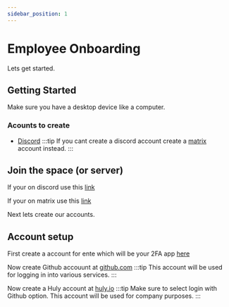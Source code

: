 ```yaml
---
sidebar_position: 1
---
```


# Employee Onboarding

Lets get started.

## Getting Started

Make sure you have a desktop device like a computer.


### Acounts to create

- [Discord](https://discord.com)
:::tip 
If you cant create a discord account create a [matrix](https://matrix.org) account instead.
:::

## Join the space (or server)

If your on discord use this [link](https://discord.gg/mEpm8FqPTk)

If your on matrix use this [link](https://matrix.to/#/!msHRljEGAYyLdEunZL:matrix.org)

Next lets create our accounts.

## Account setup

First create a account for ente which will be your 2FA app [here](https://ente.io/auth/)

Now create Github accouunt at [github.com](https://github.com)
:::tip 
This account will be used for logging in into various services.
:::

Now create a Huly account at [huly.io](https://huly.io)
:::tip
Make sure to select login with Github option.
This account will be used for company purposes.
:::
